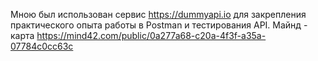 Мною был использован сервис https://dummyapi.io для закрепления практического опыта работы в Postman и тестирования API.
Майнд - карта https://mind42.com/public/0a277a68-c20a-4f3f-a35a-07784c0cc63c
